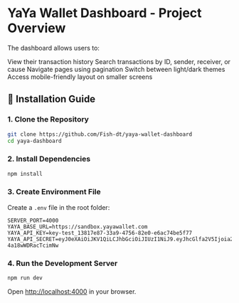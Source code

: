 # YaYa Wallet Dashboard - Project Overview


The dashboard allows users to:

View their transaction history
Search transactions by ID, sender, receiver, or cause
Navigate pages using pagination
Switch between light/dark themes
Access mobile-friendly layout on smaller screens

## 🚀 Installation Guide

### 1. Clone the Repository
```bash
git clone https://github.com/Fish-dt/yaya-wallet-dashboard
cd yaya-dashboard
```

### 2. Install Dependencies
```bash
npm install
```

### 3. Create Environment File
Create a `.env` file in the root folder:
```env
SERVER_PORT=4000
YAYA_BASE_URL=https://sandbox.yayawallet.com
YAYA_API_KEY=key-test_13817e87-33a9-4756-82e0-e6ac74be5f77
YAYA_API_SECRET=eyJ0eXAiOiJKV1QiLCJhbGciOiJIUzI1NiJ9.eyJhcGlfa2V5Ijoia2V5LXRlc3RfMTM4MTdlODctMzNhOS00NzU2LTgyZTAtZTZhYzc0YmU1Zjc3Iiwic2VjcmV0IjoiY2E5ZjJhMGM5ZGI1ZmRjZWUxMTlhNjNiMzNkMzVlMWQ4YTVkNGZiYyJ9.HesEEFWkY55B8JhxSJT4VPJTXZ-4a18wWDRacTcimNw
```


### 4. Run the Development Server
```bash
npm run dev
```

Open [http://localhost:4000](http://localhost:4000) in your browser.
